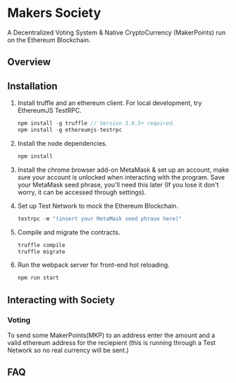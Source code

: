 # Makers Society 

A Decentralized Voting System & Native CryptoCurrency (MakerPoints) run on the Ethereum Blockchain.

## Overview



## Installation

1. Install truffle and an ethereum client. For local development, try EthereumJS TestRPC.
    ```javascript
    npm install -g truffle // Version 3.0.5+ required.
    npm install -g ethereumjs-testrpc
    ```

2. Install the node dependencies.
    ```javascript
    npm install
    ```
    
3. Install the chrome browser add-on MetaMask & set up an account, make sure your account is unlocked when interacting with the program. Save your MetaMask seed phrase, you'll need this later (If you lose it don't worry, it can be accessed through settings). 

4. Set up Test Network to mock the Ethereum Blockchain. 
    ```javascript
    testrpc -m "(insert your MetaMask seed phrase here)"    
    ```

5. Compile and migrate the contracts.
    ```javascript
    truffle compile
    truffle migrate
    ```

6. Run the webpack server for front-end hot reloading.
    ```javascript
    npm run start
    ```
    
## Interacting with Society
    
    
### Voting

To send some MakerPoints(MKP) to an address enter the amount and a valid ethereum address for the reciepient (this is running through a Test Network so no real currency will be sent.)



## FAQ


